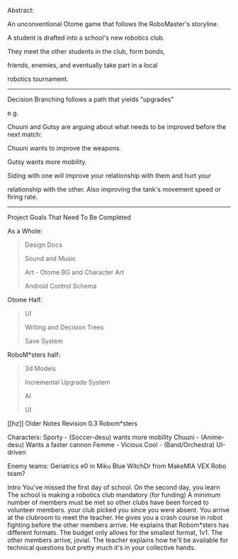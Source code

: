 Abstract:

An unconventional Otome game that follows the RoboMaster's storyline.

A student is drafted into a school's new robotics club. 

They meet the other students in the club, form bonds,

friends, enemies, and eventually take part in a local 

robotics tournament.

---

Decision Branching follows a path that yields "upgrades" 

e.g.

Chuuni and Gutsy are arguing about what needs to be improved before the next match:

Chuuni wants to improve the weapons.

Gutsy wants more mobility.


Siding with one will improve your relationship with them and hurt your

relationship with the other. Also improving the tank's movement speed or firing rate.

---
Project Goals That Need To Be Completed


As a Whole:
>Design Docs
>
>Sound and Music
>
>Art - Otome BG and Character Art
>
>Android Control Schema


Otome Half:
>
>UI
>
>Writing and Decision Trees
>
>Save System


RoboM*sters half:
>3d Models
>
>Incremental Upgrade System
>
>AI
>
>UI

[[hz]] Older Notes
Revision 0.3 Robom*sters

Characters:
Sporty - (Soccer-desu) wants more mobility
Chuuni - (Anime-desu) Wants a faster cannon
Femme - Vicious
Cool - (Band/Orchestra) UI-driven

Enemy teams:
Geriatrics
e0 in Miku Blue
WitchDr from MakeMIA
VEX Robo team?

Intro
You've missed the first day of school. On the second day, you learn 
The school is making a robotics club mandatory (for funding)
A minimum number of members must be met so other clubs have been forced to volunteer members.
your club picked you since you were absent.
You arrive at the clubroom to meet the teacher. He gives you a crash course in robot fighting before the other members arrive.
He explains that Robom*sters has different formats. The budget only allows for the smallest format, 1v1.
The other members arrive, jovial.
The teacher explains how he'll be available for technical questions but pretty much it's in your collective hands.
